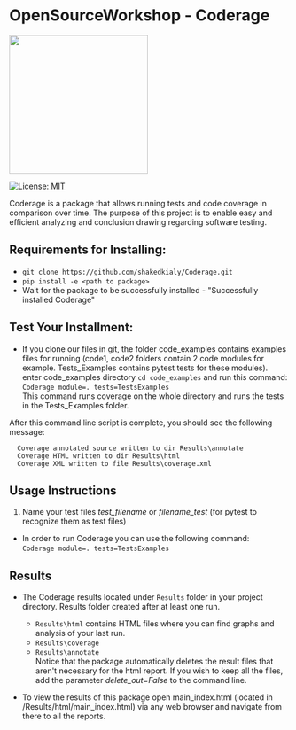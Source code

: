# OpenSourceWorkshop - Coderage
<img src="https://github.com/shakedkialy/Coderage/blob/main/html_files/logo.png?raw=true" width="250">

[![License: MIT](https://img.shields.io/badge/License-MIT-yellow.svg)](https://opensource.org/licenses/MIT)

Coderage is a package that allows running tests and code coverage in comparison over time.
The purpose of this project is to enable easy and efficient analyzing and conclusion drawing regarding software testing.


## Requirements for Installing:  
- `git clone https://github.com/shakedkialy/Coderage.git`
- `pip install -e <path to package>`
- Wait for the package to be successfully installed - "Successfully installed Coderage"

## Test Your Installment:
* If you clone our files in git, the folder code_examples contains examples files for running (code1, code2 folders contain 2 code modules for example. Tests_Examples contains pytest tests for these modules). \
enter code_examples directory ```cd code_examples```
and run this command: \
```Coderage module=. tests=TestsExamples```
\
This command runs coverage on the whole directory and runs the tests in the Tests_Examples folder.

After this command line script is complete, you should see the following message:

      Coverage annotated source written to dir Results\annotate
      Coverage HTML written to dir Results\html
      Coverage XML written to file Results\coverage.xml

## Usage Instructions
  
1. Name your test files _test_filename_ or _filename_test_ (for pytest to recognize them as test files)

* In order to run Coderage you can use the following command: \
`Coderage module=. tests=TestsExamples`

## Results
* The Coderage results located under ```Results``` folder in your project directory. Results folder created after at least one run.
  * ```Results\html``` contains HTML files where you can find graphs and analysis of your last run. 
  * ```Results\coverage```
  * ```Results\annotate```
  \
  Notice that the package automatically deletes the result files that aren't necessary for the html report.
  If you wish to keep all the files, add the parameter _delete_out=False_ to the command line. 
 
 * To view the results of this package open main_index.html (located in <Your code>/Results/html/main_index.html) via any web browser and navigate from there to all the reports.
